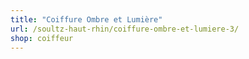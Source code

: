 ```yaml
---
title: "Coiffure Ombre et Lumière"
url: /soultz-haut-rhin/coiffure-ombre-et-lumiere-3/
shop: coiffeur
---
```

